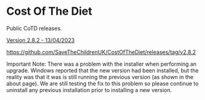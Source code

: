 # Cost Of The Diet

Public CoTD releases.

[Version 2.8.2 - 13/04/2023](https://github.com/SaveTheChildrenUK/CostOfTheDiet/releases/download/v2.8.2/Cost-of-The-Diet-Setup-2.8.2.exe)

https://github.com/SaveTheChildrenUK/CostOfTheDiet/releases/tag/v2.8.2

Important Note: 
There was a problem with the installer when performing an upgrade. Windows reported that the new version had been installed, but the reality was that it was is still running the previous version (as shown in the about page). We are still testing the fix to this problem so please continue to uninstall any previous installation prior to installing a new version.
